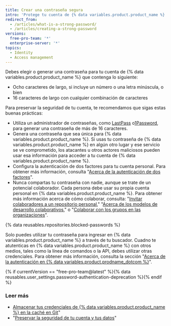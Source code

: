 ```yaml
---
title: Crear una contraseña segura
intro: 'Protege tu cuenta de {% data variables.product.product_name %} con una contraseña segura y única usando un administrador de contraseñas.'
redirect_from:
  - /articles/what-is-a-strong-password/
  - /articles/creating-a-strong-password
versions:
  free-pro-team: '*'
  enterprise-server: '*'
topics:
  - Identity
  - Access management
---
```


Debes elegir o generar una contraseña para tu cuenta de {% data variables.product.product_name %} que contenga lo siguiente:
- Ocho caracteres de largo, si incluye un número o una letra minúscula, o bien
- 16 caracteres de largo con cualquier combinación de caracteres

Para preservar la seguridad de tu cuenta, te recomendamos que sigas estas buenas prácticas:
- Utiliza un administrador de contraseñas, como [LastPass](https://lastpass.com/) o[1Password](https://1password.com/), para generar una contraseña de más de 16 caracteres.
- Genera una contraseña que sea única para {% data variables.product.product_name %}. Si usas tu contraseña de {% data variables.product.product_name %} en algún otro lugar y ese servicio se ve comprometido, los atacantes u otros actores maliciosos pueden usar esa información para acceder a tu cuenta de {% data variables.product.product_name %}.
- Configura la autenticación de dos factores para tu cuenta personal. Para obtener más información, consulta "[Acerca de la autenticación de dos factores](/articles/about-two-factor-authentication)".
- Nunca compartas tu contraseña con nadie, aunque se trate de un potencial colaborador. Cada persona debe usar su propia cuenta personal en {% data variables.product.product_name %}. Para obtener más información acerca de cómo colaborar, consulta: "[Invitar colaboradores a un repositorio personal](/articles/inviting-collaborators-to-a-personal-repository)," "[Acerca de los modelos de desarrollo colaborativos](/articles/about-collaborative-development-models/)," o "[Colaborar con los grupos en las organizaciones](/articles/collaborating-with-groups-in-organizations/)".

{% data reusables.repositories.blocked-passwords %}

Solo puedes utilizar tu contraseña para ingresar en {% data variables.product.product_name %} a través de tu buscador. Cuadno te atutenticas en {% data variables.product.product_name %} con otros medios, tales como la línea de comandos o la API, debes utilizar otras credenciales. Para obtener más información, consulta la sección "[Acerca de la autenticación en {% data variables.product.prodname_dotcom %}](/github/authenticating-to-github/about-authentication-to-github)".

{% if currentVersion == "free-pro-team@latest" %}{% data reusables.user_settings.password-authentication-deprecation %}{% endif %}

### Leer más

- [Almacenar tus credenciales de {% data variables.product.product_name %} en la caché en Git](/github/using-git/caching-your-github-credentials-in-git/)"
- "[Preservar la seguridad de tu cuenta y tus datos](/articles/keeping-your-account-and-data-secure/)"
